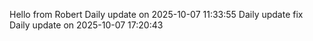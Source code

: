 ﻿Hello from Robert
Daily update on 2025-10-07 11:33:55
D a i l y   u p d a t e   f i x  
 Daily update on 2025-10-07 17:20:43
